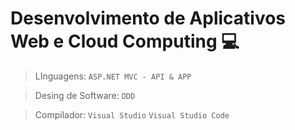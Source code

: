 # Desenvolvimento de Aplicativos Web e Cloud Computing 💻
> LInguagens:
 `ASP.NET MVC - API & APP`

>  Desing de Software:
 `DDD`

> Compilador:
`Visual Studio`
`Visual Studio Code`
